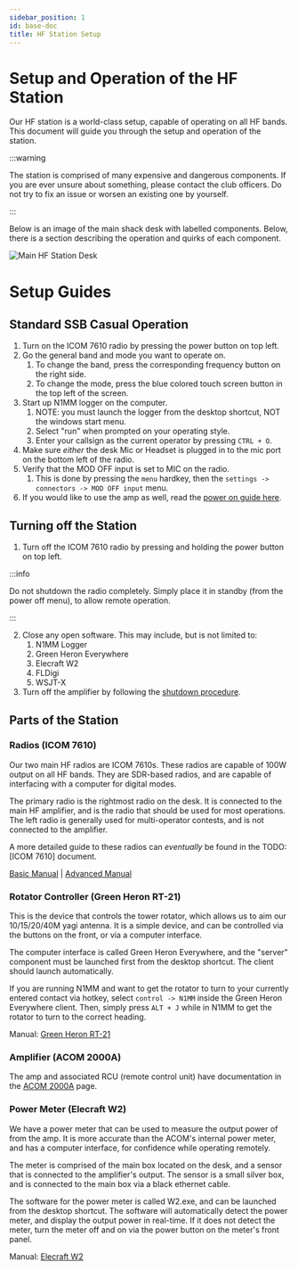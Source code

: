 ```yaml
---
sidebar_position: 1
id: base-doc
title: HF Station Setup
---
```


# Setup and Operation of the HF Station

Our HF station is a world-class setup, capable of operating on all HF bands. This document will guide you through the setup and operation of the station.

:::warning

The station is comprised of many expensive and dangerous components. If you are ever unsure about something, please contact the club officers. Do not try to fix an issue or worsen an existing one by yourself.

:::

Below is an image of the main shack desk with labelled components. Below, there is a section describing the operation and quirks of each component.

![Main HF Station Desk](/img/Shack-Annotated.png)

# Setup Guides

## Standard SSB Casual Operation

1. Turn on the ICOM 7610 radio by pressing the power button on top left.
2. Go the general band and mode you want to operate on.
   1. To change the band, press the corresponding frequency button on the right side.
   2. To change the mode, press the blue colored touch screen button in the top left of the screen.
3. Start up N1MM logger on the computer.
   1. NOTE: you must launch the logger from the desktop shortcut, NOT the windows start menu.
   2. Select "run" when prompted on your operating style.
   3. Enter your callsign as the current operator by pressing `CTRL + O`.
4. Make sure *either* the desk Mic or Headset is plugged in to the mic port on the bottom left of the radio.
5. Verify that the MOD OFF input is set to MIC on the radio.
   1. This is done by pressing the `menu` hardkey, then the `settings -> connectors -> MOD OFF input` menu.
6. If you would like to use the amp as well, read the [power on guide here](acom#turning-on-the-amplifier).

## Turning off the Station

1. Turn off the ICOM 7610 radio by pressing and holding the power button on top left.

:::info

Do not shutdown the radio completely. Simply place it in standby (from the power off menu), to allow remote operation.

:::

2. Close any open software. This may include, but is not limited to:
   1. N1MM Logger
   2. Green Heron Everywhere
   3. Elecraft W2
   4. FLDigi
   5. WSJT-X
3. Turn off the amplifier by following the [shutdown procedure](acom#turning-off-the-amplifier).

## Parts of the Station

### Radios (ICOM 7610)

Our two main HF radios are ICOM 7610s. These radios are capable of 100W output on all HF bands. They are SDR-based radios, and are capable of interfacing with a computer for digital modes.

The primary radio is the rightmost radio on the desk. It is connected to the main HF amplifier, and is the radio that should be used for most operations. The left radio is generally used for multi-operator contests, and is not connected to the amplifier.

A more detailed guide to these radios can *eventually* be found in the TODO:[ICOM 7610] document.

[Basic Manual](/pdf/IC-7610_BASIC.pdf) | [Advanced Manual](/pdf/IC-7610_ADV.pdf)

### Rotator Controller (Green Heron RT-21)

This is the device that controls the tower rotator, which allows us to aim our 10/15/20/40M yagi antenna. It is a simple device, and can be controlled via the buttons on the front, or via a computer interface.

The computer interface is called Green Heron Everywhere, and the "server" component must be launched first from the desktop shortcut. The client should launch automatically. 

If you are running N1MM and want to get the rotator to turn to your currently entered contact via hotkey, select `control -> N1MM` inside the Green Heron Everywhere client. Then, simply press `ALT + J` while in N1MM to get the rotator to turn to the correct heading.

Manual: [Green Heron RT-21](/pdf/RT-21_Manual.pdf)

### Amplifier (ACOM 2000A)

The amp and associated RCU (remote control unit) have documentation in the [ACOM 2000A](acom) page.

### Power Meter (Elecraft W2)

We have a power meter that can be used to measure the output power of from the amp. It is more accurate than the ACOM's internal power meter, and has a computer interface, for confidence while operating remotely.

The meter is comprised of the main box located on the desk, and a sensor that is connected to the amplifier's output. The sensor is a small silver box, and is connected to the main box via a black ethernet cable.

The software for the power meter is called W2.exe, and can be launched from the desktop shortcut. The software will automatically detect the power meter, and display the output power in real-time. If it does not detect the meter, turn the meter off and on via the power button on the meter's front panel.

Manual: [Elecraft W2](/pdf/W2-Manual.pdf)